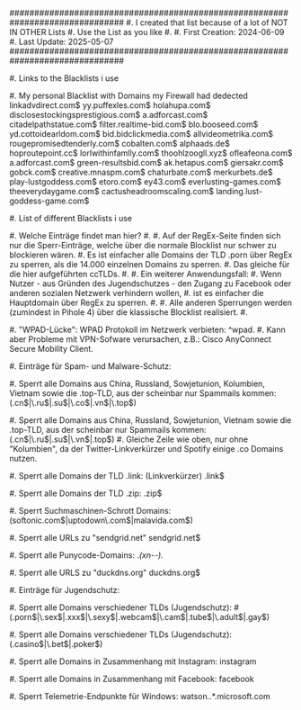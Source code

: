 ###############################################################################
#.         I created that list because of a lot of NOT IN OTHER Lists
#.         Use the List as you like
#.
#.        First Creation:  2024-06-09
#.        Last Update:    2025-05-07
###############################################################################

#. Links to the Blacklists i use

#. My personal Blacklist with Domains my Firewall had dedected
linkadvdirect.com$
yy.puffexles.com$
holahupa.com$
disclosestockingsprestigious.com$
a.adforcast.com$
citadelpathstatue.com$
filter.realtime-bid.com$
blo.booseed.com$
yd.cottoidearldom.com$
bid.bidclickmedia.com$
allvideometrika.com$
rougepromisedtenderly.com$
cobalten.com$
alphaads.de$
hoproutepoint.cc$
lorlwithinfamlly.com$
thoohlzoogll.xyz$
ofleafeona.com$
a.adforcast.com$
green-resultsbid.com$
ak.hetapus.com$
giersakr.com$
gobck.com$
creative.mnaspm.com$
chaturbate.com$
merkurbets.de$
play-lustgoddess.com$
etoro.com$
ey43.com$
everlusting-games.com$
theeverydaygame.com$
cactusheadroomscaling.com$
landing.lust-goddess-game.com$





#. List of different Blacklists i use



#. Welche Einträge findet man hier?
#.
#. Auf der RegEx-Seite finden sich nur die Sperr-Einträge, welche über die normale Blocklist nur schwer zu blockieren wären.
#. Es ist einfacher alle Domains der TLD .porn über RegEx zu sperren, als die 14.000 einzelnen Domains zu sperren. 
#. Das gleiche für die hier aufgeführten ccTLDs.
#.
#. Ein weiterer Anwendungsfall:
#. Wenn Nutzer - aus Gründen des Jugendschutzes - den Zugang zu Facebook oder anderen sozialen Netzwerk verhindern wollen, 
#. ist es einfacher die Hauptdomain über RegEx zu sperren.
#.
#. Alle anderen Sperrungen werden (zumindest in Pihole 4) über die klassische Blocklist realisiert.
#.

#. "WPAD-Lücke": WPAD Protokoll im Netzwerk verbieten:
^wpad\.
#. Kann aber Probleme mit VPN-Sofware verursachen, z.B.: Cisco AnyConnect Secure Mobility Client.

#. Einträge für Spam- und Malware-Schutz:

#. Sperrt alle Domains aus China, Russland, Sowjetunion, Kolumbien, Vietnam sowie die .top-TLD, aus der scheinbar nur Spammails kommen:
(\.cn$|\.ru$|\.su$|\.co$|\.vn$|\.top$)

#. Sperrt alle Domains aus China, Russland, Sowjetunion, Vietnam sowie die .top-TLD, aus der scheinbar nur Spammails kommen:
(\.cn$|\.ru$|\.su$|\.vn$|\.top$)
#. Gleiche Zeile wie oben, nur ohne "Kolumbien", da der Twitter-Linkverkürzer und Spotify einige .co Domains nutzen.

#. Sperrt alle Domains der TLD .link: (Linkverkürzer)
\.link$

#. Sperrt alle Domains der TLD .zip:
\.zip$

#. Sperrt Suchmaschinen-Schrott Domains:
(softonic\.com$|uptodown\.com$|malavida\.com$)

#. Sperrt alle URLs zu "sendgrid.net"
sendgrid\.net$

#. Sperrt alle Punycode-Domains:
.*(xn--).*

#. Sperrt alle URLS zu "duckdns.org"
duckdns\.org$

#. Einträge für Jugendschutz:

#. Sperrt alle Domains verschiedener TLDs (Jugendschutz):
#(\.porn$|\.sex$|\.xxx$|\.sexy$|\.webcam$|\.cam$|\.tube$|\.adult$|\.gay$)

#. Sperrt alle Domains verschiedener TLDs (Jugendschutz):
(\.casino$|\.bet$|\.poker$)

#. Sperrt alle Domains in Zusammenhang mit Instagram:
instagram

#. Sperrt alle Domains in Zusammenhang mit Facebook:
facebook

#. Sperrt Telemetrie-Endpunkte für Windows:
watson\..*\.microsoft\.com

